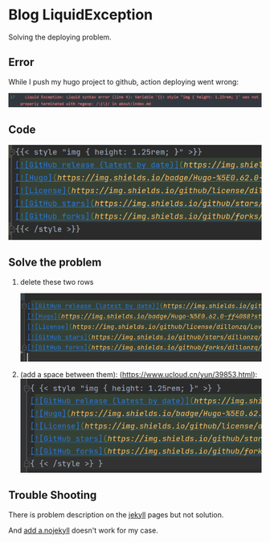 # Blog LiquidException

Solving the deploying problem.
<!--more-->
## Error
While I push my hugo project to github, action deploying went wrong: 

![Liquid](Liquid.png "Liquid Exception")

## Code

![Original.png](Original.png)

## Solve the problem
1. delete these two rows

   ![Solution1.png](Solution1.png)


2.  (add a space between them):
   (https://www.ucloud.cn/yun/39853.html):
   ![Solution2.png](Solution2.png)
## Trouble Shooting
There is problem description on the [jekyll](https://jekyllrb.com/docs/troubleshooting/#configuration-problems) pages but not solution.

And [add a.nojekyll](https://gitee.com/help/articles/4136#article-header1) doesn't work for my case.

